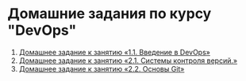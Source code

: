 # Домашние задания по курсу "DevOps"

1. [Домашнее задание к занятию «1.1. Введение в DevOps»](intro/1.1/README.md)
2. [Домашнее задание к занятию «2.1. Системы контроля версий.»](git/2.1/README.md)
3. [Домашнее задание к занятию «2.2. Основы Git»](git/2.2/README.md)